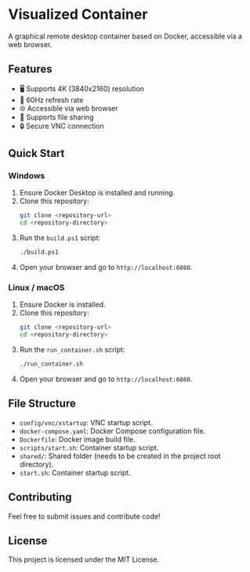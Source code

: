 # Visualized Container

A graphical remote desktop container based on Docker, accessible via a web browser.

## Features

- 🖥️ Supports 4K (3840x2160) resolution
- 🚀 60Hz refresh rate
- 🌐 Accessible via web browser
- 📁 Supports file sharing
- 🔒 Secure VNC connection

## Quick Start

### Windows

1. Ensure Docker Desktop is installed and running.
2. Clone this repository:
   ```sh
   git clone <repository-url>
   cd <repository-directory>
   ```
3. Run the `build.ps1` script:
   ```sh
   ./build.ps1
   ```
4. Open your browser and go to `http://localhost:6080`.

### Linux / macOS

1. Ensure Docker is installed.
2. Clone this repository:
   ```sh
   git clone <repository-url>
   cd <repository-directory>
   ```
3. Run the `run_container.sh` script:
   ```sh
   ./run_container.sh
   ```
4. Open your browser and go to `http://localhost:6080`.

## File Structure

- `config/vnc/xstartup`: VNC startup script.
- `docker-compose.yaml`: Docker Compose configuration file.
- `Dockerfile`: Docker image build file.
- `scripts/start.sh`: Container startup script.
- `shared/`: Shared folder (needs to be created in the project root directory).
- `start.sh`: Container startup script.

## Contributing

Feel free to submit issues and contribute code!

## License

This project is licensed under the MIT License.
